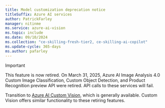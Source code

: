 ```yaml
---
title: Model customization deprecation notice
titleSuffix: Azure AI services
author: PatrickFarley
manager: nitinme
ms.service: azure-ai-vision
ms.topic: include
ms.date: 09/10/2024
ms.collection: "ce-skilling-fresh-tier2, ce-skilling-ai-copilot"
ms.update-cycle: 365-days
ms.author: pafarley
---
```


> [!IMPORTANT]
> This feature is now retired. On March 31, 2025, Azure AI Image Analysis 4.0 Custom Image Classification, Custom Object Detection, and Product Recognition preview API were retired. API calls to these services will fail.
>
> Transition to [Azure AI Custom Vision](/azure/ai-services/Custom-Vision-Service/overview), which is generally available. Custom Vision offers similar functionality to these retiring features.